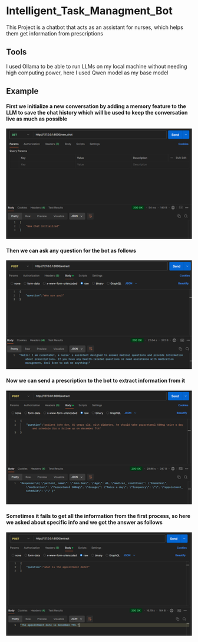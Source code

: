# Intelligent_Task_Managment_Bot

This Project is a chatbot that acts as an assistant for nurses, which helps them get information from prescriptions

## Tools
I used Ollama to be able to run LLMs on my local machine without needing high computing power, here I used Qwen model as my base model

## Example

#### First we initialize a new conversation by adding a memory feature to the LLM to save the chat history which will be used to keep the conversation live as much as possible

![My Image](https://github.com/muhammadayman97/Intelligent_Task_Managment_Bot/blob/main/init.png)

#### Then we can ask any question for the bot as follows

![My Image](https://github.com/muhammadayman97/Intelligent_Task_Managment_Bot/blob/main/ident.png)

#### Now we can send a prescription to the bot to extract information from it

![My Image](https://github.com/muhammadayman97/Intelligent_Task_Managment_Bot/blob/main/extract.png)

#### Sometimes it fails to get all the information from the first process, so here we asked about specific info and we got the answer as follows

![My Image](https://github.com/muhammadayman97/Intelligent_Task_Managment_Bot/blob/main/extract2.png)
